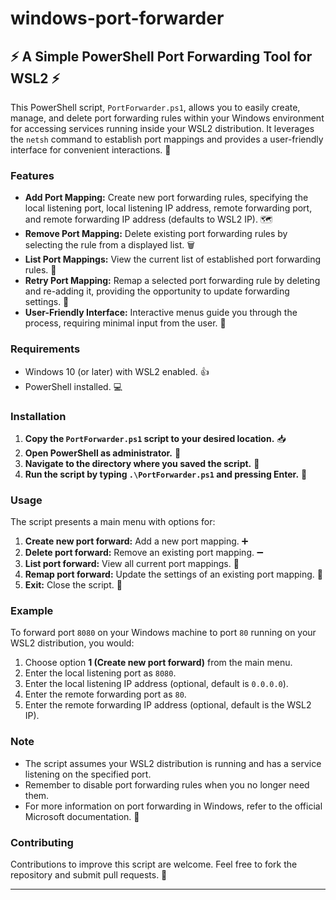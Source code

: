 # windows-port-forwarder
## ⚡ A Simple PowerShell Port Forwarding Tool for WSL2 ⚡

This PowerShell script, `PortForwarder.ps1`, allows you to easily create, manage, and delete port forwarding rules within your Windows environment for accessing services running inside your WSL2 distribution. It leverages the `netsh` command to establish port mappings and provides a user-friendly interface for convenient interactions. 🎉

### Features

- **Add Port Mapping:**  Create new port forwarding rules, specifying the local listening port, local listening IP address, remote forwarding port, and remote forwarding IP address (defaults to WSL2 IP). 🗺️
- **Remove Port Mapping:** Delete existing port forwarding rules by selecting the rule from a displayed list. 🗑️
- **List Port Mappings:** View the current list of established port forwarding rules. 📑
- **Retry Port Mapping:** Remap a selected port forwarding rule by deleting and re-adding it, providing the opportunity to update forwarding settings. 🔄
- **User-Friendly Interface:**  Interactive menus guide you through the process, requiring minimal input from the user. 🧭

### Requirements

- Windows 10 (or later) with WSL2 enabled. 👍
- PowerShell installed. 💻

### Installation

1. **Copy the `PortForwarder.ps1` script to your desired location.** 📥
2. **Open PowerShell as administrator.** 🔐
3. **Navigate to the directory where you saved the script.** 📁
4. **Run the script by typing `.\PortForwarder.ps1` and pressing Enter.** 🏃

### Usage

The script presents a main menu with options for:

1. **Create new port forward:**  Add a new port mapping. ➕
2. **Delete port forward:**  Remove an existing port mapping. ➖
3. **List port forward:** View all current port mappings. 👀
4. **Remap port forward:** Update the settings of an existing port mapping. 🔁
5. **Exit:** Close the script. 🚪

### Example

To forward port `8080` on your Windows machine to port `80` running on your WSL2 distribution, you would:

1. Choose option **1 (Create new port forward)** from the main menu.
2. Enter the local listening port as `8080`.
3. Enter the local listening IP address (optional, default is `0.0.0.0`).
4. Enter the remote forwarding port as `80`.
5. Enter the remote forwarding IP address (optional, default is the WSL2 IP).

### Note

- The script assumes your WSL2 distribution is running and has a service listening on the specified port. 
-  Remember to disable port forwarding rules when you no longer need them. 
-  For more information on port forwarding in Windows, refer to the official Microsoft documentation. 📖

### Contributing

Contributions to improve this script are welcome. Feel free to fork the repository and submit pull requests. 🙌

---
